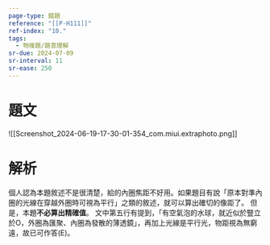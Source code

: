 ```yaml
---
page-type: 錯題
reference: "[[P-H111]]"
ref-index: "10."
tags:
  - 物複題/題意理解
sr-due: 2024-07-09
sr-interval: 11
sr-ease: 250
---
```

# 題文
![[Screenshot_2024-06-19-17-30-01-354_com.miui.extraphoto.png]]
# 解析
個人認為本題敘述不是很清楚，給的內圈焦距不好用。如果題目有說「原本對準內圈的光線在穿越外圈時可視為平行」之類的敘述，就可以算出確切的像距了。
但是，本題**不必算出精確值**。
文中第五行有提到，「有空氣泡的水球，就近似於豎立於O，外圈為匯聚、內圈為發散的薄透鏡」，再加上光線是平行光，物距視為無窮遠，故已可作答(E)。